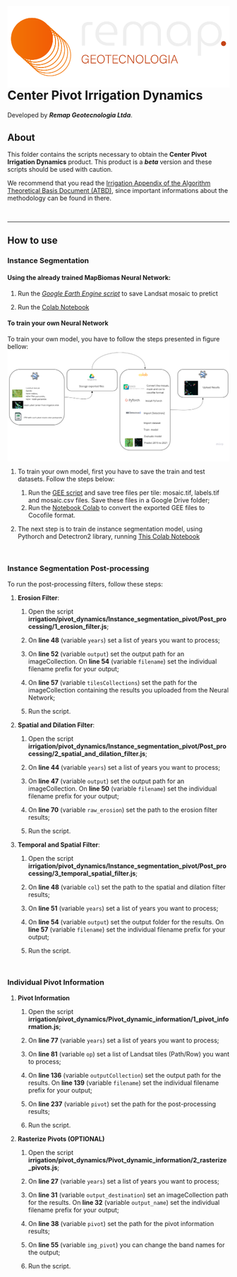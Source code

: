 <div>
    <img src='../assets/logo.png' align='right'>
    <h1>Center Pivot Irrigation Dynamics</h1>
</div>

Developed by ***Remap Geotecnologia Ltda***.


## About

This folder contains the scripts necessary to obtain the **Center Pivot Irrigation Dynamics** product. This product is a ***beta*** version and these scripts should be used with caution. 

We recommend that you read the [Irrigation Appendix of the Algorithm Theoretical Basis Document (ATBD)](https://mapbiomas.org/download-dos-atbds), since important informations about the methodology can be found in there.

<br>

---

## How to use

### Instance Segmentation

#### Using the already trained MapBiomas Neural Network:

1. Run the *[Google Earth Engine script](https://code.earthengine.google.com/?scriptPath=users%2Fagrosatelite_mapbiomas%2Fmapbiomas_tutorial%3Acollection7%2Firrigation%2Fpivot_dynamics%2F04_save_predict_mosaics.js)* to save Landsat mosaic to pretict 

2. Run the [Colab Notebook](https://github.com/mapbiomas-brazil/irrigation/blob/mapbiomas70/pivot-dynamics/Instance_segmentation_pivot/Predict/Run_predict_trained_model.ipynb)

#### To train your own Neural Network
To train your own model, you have to follow the steps presented in figure bellow:
<img src='../assets/pivot_instance_segmentation.png' align='center'>

1. To train your own model, first you have to save the train and test datasets. Follow the steps below:
    1. Run the [GEE script](https://code.earthengine.google.com/?scriptPath=users%2Fagrosatelite_mapbiomas%2Fmapbiomas_tutorial%3Acollection7%2Firrigation%2Fpivot_dynamics%2F01_export_training_samples.js) and save tree files per tile: mosaic.tif, labels.tif and mosaic.csv files. Save these files in a Google Drive folder;
    2. Run the [Notebook Colab](https://github.com/mapbiomas-brazil/irrigation/blob/mapbiomas70/pivot-dynamics/Instance_segmentation_pivot/Convert_Gee2Cocofile/Gee2Coco.ipynb)  to convert the exported GEE files to Cocofile format.


2. The next step is to train de instance segmentation model, using Pythorch and Detectron2 library, running [This Colab Notebook](https://github.com/mapbiomas-brazil/irrigation/blob/mapbiomas70/pivot-dynamics/Instance_segmentation_pivot/Train_model/Train_model.ipynb)

<br>

### Instance Segmentation Post-processing

To run the post-processing filters, follow these steps:

1. **Erosion Filter**:

    1. Open the script **irrigation/pivot_dynamics/Instance_segmentation_pivot/Post_processing/1_erosion_filter.js**;

    2. On **line 48** (variable `years`) set a list of years you want to process;

    3. On **line 52** (variable `output`) set the output path for an imageCollection. On **line 54** (variable `filename`) set the individual filename prefix for your output; 

    4. On **line 57** (variable `tilesCollections`) set the path for the imageCollection containing the results you uploaded from the Neural Network;

    5. Run the script.

2. **Spatial and Dilation Filter**:

    1. Open the script **irrigation/pivot_dynamics/Instance_segmentation_pivot/Post_processing/2_spatial_and_dilation_filter.js**;

    2. On **line 44** (variable `years`) set a list of years you want to process;

    3. On **line 47** (variable `output`) set the output path for an imageCollection. On **line 50** (variable `filename`) set the individual filename prefix for your output; 

    4. On **line 70** (variable `raw_erosion`) set the path to the erosion filter results;

    5. Run the script.

3. **Temporal and Spatial Filter**:

    1. Open the script **irrigation/pivot_dynamics/Instance_segmentation_pivot/Post_processing/3_temporal_spatial_filter.js**;

    2. On **line 48** (variable `col`) set the path to the spatial and dilation filter results;

    3. On **line 51** (variable `years`) set a list of years you want to process;

    4. On **line 54** (variable `output`) set the output folder for the results. On **line 57** (variable `filename`) set the individual filename prefix for your output; 

    5. Run the script.

<br>

### Individual Pivot Information

1. **Pivot Information**

    1. Open the script **irrigation/pivot_dynamics/Pivot_dynamic_information/1_pivot_information.js**;

    2. On **line 77** (variable `years`) set a list of years you want to process;

    3. On **line 81** (variable `op`) set a list of Landsat tiles (Path/Row) you want to process;

    4. On **line 136** (variable `outputCollection`) set the output path for the results. On **line 139** (variable `filename`) set the individual filename prefix for your output; 

    5. On **line 237** (variable `pivot`) set the path for the post-processing results;

    6. Run the script. 

2. **Rasterize Pivots (OPTIONAL)**

    1. Open the script **irrigation/pivot_dynamics/Pivot_dynamic_information/2_rasterize_pivots.js**;

    2. On **line 27** (variable `years`) set a list of years you want to process;

    4. On **line 31** (variable `output_destination`) set an imageCollection path for the results. On **line 32** (variable `output_name`) set the individual filename prefix for your output; 

    5. On **line 38** (variable `pivot`) set the path for the pivot information results;

    6. On **line 55** (variable `img_pivot`) you can change the band names for the output;

    6. Run the script. 
